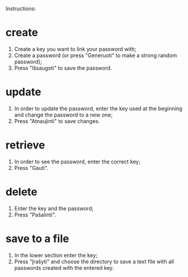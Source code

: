 Instructions:

# create
1) Create a key you want to link your password with;
2) Create a password (or press "Generuoti" to make a strong random password);
3) Press "Išsaugoti" to save the password.

# update
1) In order to update the password, enter the key used at the beginning and change the password to a new one;
2) Press "Atnaujinti" to save changes.

# retrieve
1) In order to see the password, enter the correct key;
2) Press "Gauti".

# delete
1) Enter the key and the password;
2) Press "Pašalinti".

# save to a file
1) In the lower section enter the key;
2) Press "Įrašyti" and choose the directory to save a text file with all passwords created with the entered key.
